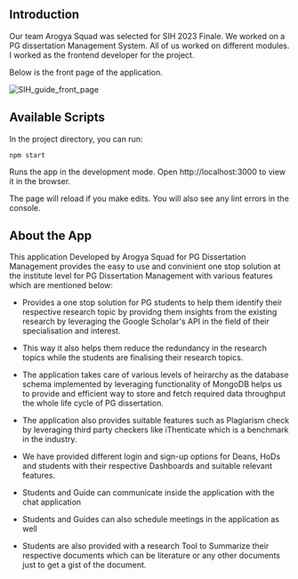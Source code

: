 ## Introduction

Our team Arogya Squad was selected for SIH 2023 Finale. We worked on a PG dissertation Management System. All of us worked on different modules. I worked as the frontend developer for the project.

Below is the front page of the application.

![SIH_guide_front_page](https://github.com/unnati-shree/Guide-Frontend/assets/123140669/b0460d8d-0370-4d6d-882f-1e55697e2047)

## Available Scripts

In the project directory, you can run:

`npm start`

Runs the app in the development mode.
Open http://localhost:3000 to view it in the browser.

The page will reload if you make edits.
You will also see any lint errors in the console.

## About the App

This application Developed by Arogya Squad for PG Dissertation Management provides the easy to use and convinient one stop solution at the institute level for PG Dissertation Management with various features which are mentioned below:

- Provides a one stop solution for PG students to help them identify their respective research topic by providng them insights from the existing research by leveraging the Google Scholar's API in the field of their specialisation and interest.

- This way it also helps them reduce the redundancy in the research topics while the students are finalising their research topics.

- The application takes care of various levels of heirarchy as the database schema implemented by leveraging functionality of MongoDB helps us to provide and efficient way to store and fetch required data throughput the whole life cycle of PG dissertation.

- The application also provides suitable features such as Plagiarism check by leveraging third party checkers like iThenticate which is a benchmark in the industry.

- We have provided different login and sign-up options for Deans, HoDs and students with their respective Dashboards and suitable relevant features.

- Students and Guide can communicate inside the application with the chat application

- Students and Guides can also schedule meetings in the application as well

- Students are also provided with a research Tool to Summarize their respective documents which can be literature or any other documents just to get a gist of the document.
